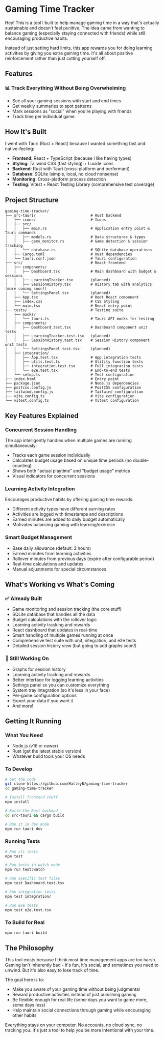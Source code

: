 # Gaming Time Tracker

Hey! This is a tool I built to help manage gaming time in a way that's actually sustainable and doesn't feel punitive. The idea came from wanting to balance gaming (especially staying connected with friends) while still encouraging productive habits.

Instead of just setting hard limits, this app rewards you for doing learning activities by giving you extra gaming time. It's all about positive reinforcement rather than just cutting yourself off.

## Features



### 📊 Track Everything Without Being Overwhelming
- See all your gaming sessions with start and end times
- Get weekly summaries to spot patterns
- Mark sessions as "social" when you're playing with friends
- Track time per individual game

## How It's Built

I went with Tauri (Rust + React) because I wanted something fast and native-feeling:

- **Frontend**: React + TypeScript (because I like having types)
- **Styling**: Tailwind CSS (fast styling) + Lucide icons
- **Backend**: Rust with Tauri (cross-platform and performant)
- **Database**: SQLite (simple, local, no cloud nonsense)
- **Monitoring**: Cross-platform process detection
- **Testing**: Vitest + React Testing Library (comprehensive test coverage)

## Project Structure

```
gaming-time-tracker/
├── src-tauri/                         # Rust backend
│   ├── icons/                         # Icons
│   ├── src/
│   │   ├── main.rs                    # Application entry point & Tauri commands
│   │   ├── models.rs                  # Data structures & types
│   │   ├── game_monitor.rs            # Game detection & session tracking
│   │   └── database.rs                # SQLite database operations
│   ├── Cargo.toml                     # Rust dependencies
│   └── tauri.conf.json                # Tauri configuration
├── src/                               # React frontend
│   ├── components/
│   │   ├── Dashboard.tsx              # Main dashboard with budget & sessions
│   │   ├── LearningTracker.tsx        (planned)
│   │   ├── SessionHistory.tsx         # History tab with analytics (more coming soon!)
│   │   └── SettingsPanel.tsx          (planned)
│   ├── App.tsx                        # Root React component
│   ├── index.css                      # CSS Styling
│   └── main.tsx                       # React entry point
├── tests/                             # Testing suite
│   ├── mocks/
│   │   └── tauri.ts                   # Tauri API mocks for testing
│   ├── components/
│   │   ├── Dashboard.test.tsx         # Dashboard component unit tests
|   |   ├── LearningTracker.test.tsx   (planned)
│   │   ├── SessionHistory.test.tsx    # Session History component unit tests
│   │   └── SettingsPanel.test.tsx     (planned)
│   ├── integration/
│   │   ├── App.test.tsx               # App integration tests
│   │   ├── utils.test.ts              # Utility function tests
│   │   ├── integration.test.tsx       # Full integration tests
│   │   └── e2e.test.tsx               # End-to-end tests
│   └── setup.ts                       # Test configuration
├── index.html                         # Entry point
├── package.json                       # Node.js dependencies
├── postcss.config.js                  # PostCSS configuration
├── tailwind.config.js                 # Tailwind configuration
├── vite.config.ts                     # Vite configuration
└── vitest.config.ts                   # Vitest configuration

```

## Key Features Explained

### Concurrent Session Handling
The app intelligently handles when multiple games are running simultaneously:
- Tracks each game session individually
- Calculates budget usage based on unique time periods (no double-counting)
- Shows both "actual playtime" and "budget usage" metrics
- Visual indicators for concurrent sessions

### Learning Activity Integration
Encourages productive habits by offering gaming time rewards:
- Different activity types have different earning rates
- Activities are logged with timestamps and descriptions
- Earned minutes are added to daily budget automatically
- Motivates balancing gaming with learning/exercise

### Smart Budget Management
- Base daily allowance (default: 2 hours)
- Earned minutes from learning activities
- Rollover minutes from previous days (expire after configurable period)
- Real-time calculations and updates
- Manual adjustments for special circumstances

## What's Working vs What's Coming

### ✅ Already Built
- Game monitoring and session tracking (the core stuff)
- SQLite database that handles all the data
- Budget calculations with the rollover logic
- Learning activity tracking and rewards
- React dashboard that updates in real-time
- Smart handling of multiple games running at once
- Comprehensive test suite with unit, integration, and e2e tests
- Detailed session history view (but going to add graphs soon!)

### 🚧 Still Working On
- Graphs for session history
- Learning activity tracking and rewards
- Better interface for logging learning activities
- Settings panel so you can customize everything
- System tray integration (so it's less in your face)
- Per-game configuration options
- Export your data if you want it
- And more!

## Getting It Running

### What You Need
- Node.js (v16 or newer)
- Rust (get the latest stable version)
- Whatever build tools your OS needs

### To Develop
```bash
# Get the code
git clone https://github.com/HalleyB/gaming-time-tracker
cd gaming-time-tracker

# Install frontend stuff
npm install

# Build the Rust backend
cd src-tauri && cargo build

# Run it in dev mode
npm run tauri dev
```

### Running Tests
```bash
# Run all tests
npm test

# Run tests in watch mode
npm run test:watch

# Run specific test files
npm test Dashboard.test.tsx

# Run integration tests
npm test integration/

# Run e2e tests
npm test e2e.test.tsx
```

### To Build for Real
```bash
npm run tauri build
```

## The Philosophy

This tool exists because I think most time management apps are too harsh. Gaming isn't inherently bad - it's fun, it's social, and sometimes you need to unwind. But it's also easy to lose track of time.

The goal here is to:
- Make you aware of your gaming time without being judgmental
- Reward productive activities instead of just punishing gaming
- Be flexible enough for real life (some days you want to game more, some days less)
- Help maintain social connections through gaming while encouraging other habits

Everything stays on your computer. No accounts, no cloud sync, no tracking you. It's just a tool to help you be more intentional with your time.